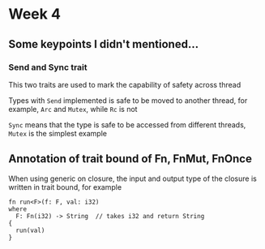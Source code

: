 # Week 4

## Some keypoints I didn't mentioned...

### Send and Sync trait

This two traits are used to mark the capability of safety across thread

Types with ```Send``` implemented is safe to be moved to another thread, for example, ```Arc``` and ```Mutex```, while ```Rc``` is not

```Sync``` means that the type is safe to be accessed from different threads, ```Mutex``` is the simplest example

## Annotation of trait bound of Fn, FnMut, FnOnce

When using generic on closure, the input and output type of the closure is written in trait bound, for example

```
fn run<F>(f: F, val: i32)
where
  F: Fn(i32) -> String  // takes i32 and return String
{
  run(val)
}
```
